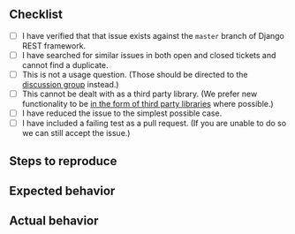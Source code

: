 ## Checklist

- [ ] I have verified that that issue exists against the `master` branch of Django REST framework.
- [ ] I have searched for similar issues in both open and closed tickets and cannot find a duplicate.
- [ ] This is not a usage question. (Those should be directed to the [discussion group](https://groups.google.com/forum/#!forum/django-rest-framework) instead.)
- [ ] This cannot be dealt with as a third party library. (We prefer new functionality to be [in the form of third party libraries](https://www.django-rest-framework.org/topics/third-party-resources/#about-third-party-packages) where possible.)
- [ ] I have reduced the issue to the simplest possible case.
- [ ] I have included a failing test as a pull request. (If you are unable to do so we can still accept the issue.)

## Steps to reproduce

## Expected behavior

## Actual behavior
